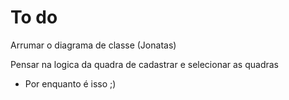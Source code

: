<h1>To do </h1>
<p>Arrumar o diagrama de classe (Jonatas)</p>
<p>Pensar na logica da quadra de cadastrar e selecionar as quadras </p>

- Por enquanto é isso ;)
